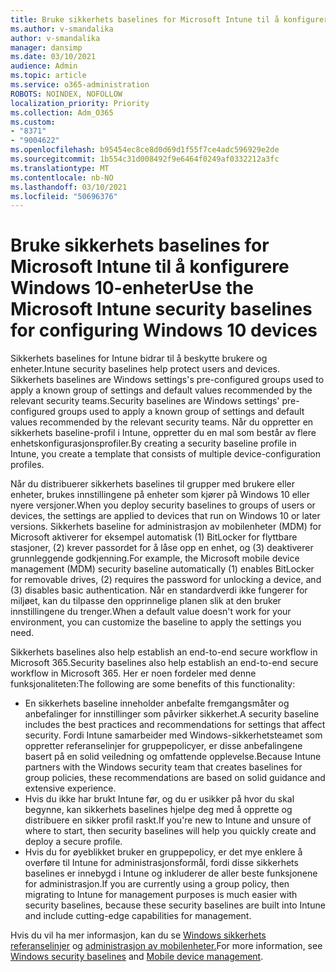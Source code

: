 ```yaml
---
title: Bruke sikkerhets baselines for Microsoft Intune til å konfigurere Windows 10-enheter
ms.author: v-smandalika
author: v-smandalika
manager: dansimp
ms.date: 03/10/2021
audience: Admin
ms.topic: article
ms.service: o365-administration
ROBOTS: NOINDEX, NOFOLLOW
localization_priority: Priority
ms.collection: Adm_O365
ms.custom:
- "8371"
- "9004622"
ms.openlocfilehash: b95454ec8ce8d0d69d1f55f7ce4adc596929e2de
ms.sourcegitcommit: 1b554c31d008492f9e6464f0249af0332212a3fc
ms.translationtype: MT
ms.contentlocale: nb-NO
ms.lasthandoff: 03/10/2021
ms.locfileid: "50696376"
---
```

# <a name="use-the-microsoft-intune-security-baselines-for-configuring-windows-10-devices"></a><span data-ttu-id="f8e23-102">Bruke sikkerhets baselines for Microsoft Intune til å konfigurere Windows 10-enheter</span><span class="sxs-lookup"><span data-stu-id="f8e23-102">Use the Microsoft Intune security baselines for configuring Windows 10 devices</span></span>

<span data-ttu-id="f8e23-103">Sikkerhets baselines for Intune bidrar til å beskytte brukere og enheter.</span><span class="sxs-lookup"><span data-stu-id="f8e23-103">Intune security baselines help protect users and devices.</span></span> <span data-ttu-id="f8e23-104">Sikkerhets baselines are Windows settings's pre-configured groups used to apply a known group of settings and default values recommended by the relevant security teams.</span><span class="sxs-lookup"><span data-stu-id="f8e23-104">Security baselines are Windows settings' pre-configured groups used to apply a known group of settings and default values recommended by the relevant security teams.</span></span> <span data-ttu-id="f8e23-105">Når du oppretter en sikkerhets baseline-profil i Intune, oppretter du en mal som består av flere enhetskonfigurasjonsprofiler.</span><span class="sxs-lookup"><span data-stu-id="f8e23-105">By creating a security baseline profile in Intune, you create a template that consists of multiple device-configuration profiles.</span></span>

<span data-ttu-id="f8e23-106">Når du distribuerer sikkerhets baselines til grupper med brukere eller enheter, brukes innstillingene på enheter som kjører på Windows 10 eller nyere versjoner.</span><span class="sxs-lookup"><span data-stu-id="f8e23-106">When you deploy security baselines to groups of users or devices, the settings are applied to devices that run on Windows 10 or later versions.</span></span> <span data-ttu-id="f8e23-107">Sikkerhets baseline for administrasjon av mobilenheter (MDM) for Microsoft aktiverer for eksempel automatisk (1) BitLocker for flyttbare stasjoner, (2) krever passordet for å låse opp en enhet, og (3) deaktiverer grunnleggende godkjenning.</span><span class="sxs-lookup"><span data-stu-id="f8e23-107">For example, the Microsoft mobile device management (MDM) security baseline automatically (1) enables BitLocker for removable drives, (2) requires the password for unlocking a device, and (3) disables basic authentication.</span></span> <span data-ttu-id="f8e23-108">Når en standardverdi ikke fungerer for miljøet, kan du tilpasse den opprinnelige planen slik at den bruker innstillingene du trenger.</span><span class="sxs-lookup"><span data-stu-id="f8e23-108">When a default value doesn't work for your environment, you can customize the baseline to apply the settings you need.</span></span>

<span data-ttu-id="f8e23-109">Sikkerhets baselines also help establish an end-to-end secure workflow in Microsoft 365.</span><span class="sxs-lookup"><span data-stu-id="f8e23-109">Security baselines also help establish an end-to-end secure workflow in Microsoft 365.</span></span> <span data-ttu-id="f8e23-110">Her er noen fordeler med denne funksjonaliteten:</span><span class="sxs-lookup"><span data-stu-id="f8e23-110">The following are some benefits of this functionality:</span></span>
- <span data-ttu-id="f8e23-111">En sikkerhets baseline inneholder anbefalte fremgangsmåter og anbefalinger for innstillinger som påvirker sikkerhet.</span><span class="sxs-lookup"><span data-stu-id="f8e23-111">A security baseline includes the best practices and recommendations for settings that affect security.</span></span> <span data-ttu-id="f8e23-112">Fordi Intune samarbeider med Windows-sikkerhetsteamet som oppretter referanselinjer for gruppepolicyer, er disse anbefalingene basert på en solid veiledning og omfattende opplevelse.</span><span class="sxs-lookup"><span data-stu-id="f8e23-112">Because Intune partners with the Windows security team that creates baselines for group policies, these recommendations are based on solid guidance and extensive experience.</span></span>
- <span data-ttu-id="f8e23-113">Hvis du ikke har brukt Intune før, og du er usikker på hvor du skal begynne, kan sikkerhets baselines hjelpe deg med å opprette og distribuere en sikker profil raskt.</span><span class="sxs-lookup"><span data-stu-id="f8e23-113">If you're new to Intune and unsure of where to start, then security baselines will help you quickly create and deploy a secure profile.</span></span>
- <span data-ttu-id="f8e23-114">Hvis du for øyeblikket bruker en gruppepolicy, er det mye enklere å overføre til Intune for administrasjonsformål, fordi disse sikkerhets baselines er innebygd i Intune og inkluderer de aller beste funksjonene for administrasjon.</span><span class="sxs-lookup"><span data-stu-id="f8e23-114">If you are currently using a group policy, then migrating to Intune for management purposes is much easier with security baselines, because these security baselines are built into Intune and include cutting-edge capabilities for management.</span></span>

<span data-ttu-id="f8e23-115">Hvis du vil ha mer informasjon, kan du se [Windows sikkerhets referanselinjer](https://docs.microsoft.com/windows/security/threat-protection/windows-security-baselines) og [administrasjon av mobilenheter.](https://docs.microsoft.com/windows/client-management/mdm/)</span><span class="sxs-lookup"><span data-stu-id="f8e23-115">For more information, see [Windows security baselines](https://docs.microsoft.com/windows/security/threat-protection/windows-security-baselines) and [Mobile device management](https://docs.microsoft.com/windows/client-management/mdm/).</span></span>